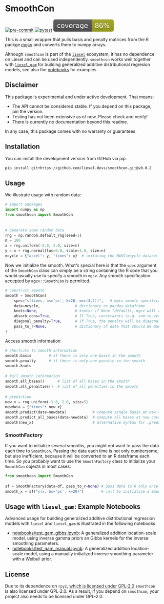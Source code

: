 # SmoothCon

[![pre-commit](https://github.com/liesel-devs/smoothcon/actions/workflows/pre-commit.yml/badge.svg)](https://github.com/liesel-devs/smoothcon/actions/workflows/pre-commit.yml)
[![pytest](https://github.com/liesel-devs/smoothcon/actions/workflows/pytest.yml/badge.svg)](https://github.com/liesel-devs/smoothcon/actions/workflows/pytest.yml)
[![pytest-cov](https://raw.githubusercontent.com/liesel-devs/smoothcon/refs/heads/main/tests/coverage.svg)](https://github.com/liesel-devs/smoothcon/actions/workflows/pytest.yml)

This is a small wrapper that pulls basis and penalty matrices from the R packge [mgcv](https://cran.r-project.org/web/packages/mgcv/index.html) and converts them to numpy arrays.

Although `smoothcon` is part of the [`liesel`](https://github.com/liesel-devs/liesel)
ecosystem, it has no dependence on Liesel and can be used independently.
`smoothcon` works well together with [`liesel_gam`](https://github.com/liesel-devs/liesel_gam)
for building generalized additive distributional regresion models, see also the
[notebooks](https://github.com/liesel-devs/smoothcon/tree/main/notebooks) for
examples.

## Disclaimer

This package is experimental and under active development. That means:

- The API cannot be considered stable. If you depend on this package, pin the version.
- Testing has not been extensive as of now. Please check and verify!
- There is currently no documentation beyond this readme.

In any case, this package comes with no warranty or guarantees.

## Installation

You can install the development version from GitHub via pip:

```bash
pip install git+https://github.com/liesel-devs/smoothcon.git@v0.0.2
```

## Usage

We illustrate usage with random data:

```python
# import packages
import numpy as np
from smoothcon import SmoothCon


# generate some random data
rng = np.random.default_rng(seed=1)
n = 100
x = rng.uniform(-2.0, 2.0, size=n)
y = x + rng.normal(loc=0.0, scale=1.0, size=n)
mcycle = {"accel": y, "times": x}  # imitating the MASS:mcycle dataset
```

Now we initialize the smooth. What's special here is that the `spec` argument of the
`SmoothCon` class can simply be a string containing the R code that you would usually
use to specify a smooth in `mgcv`. Any smooth specification accepted by `mgcv::SmoothCon`
is permitted.

```python
# construct smooth
smooth = SmoothCon(
    spec="s(times, bs='ps', k=20, m=c(3,2))",   # mgcv smooth specification
    data=mcycle,                # dictionary or pandas dataframe
    knots=None,                 # knots; if None (default), mgcv will create the knots
    absorb_cons=True,           # If True, constraints (e.g. sum-to-zero) will be absorbed into the basis matrix
    diagonal_penalty=True,      # If True, the penalty will be diagonalized
    pass_to_r=None,             # dictionary of data that should be made available to the R environment
)
```

Access smooth information:

```python
# shortcuts to smooth information
smooth.basis        # if there is only one basis in the smooth
smooth.penalty      # if there is only one penalty in the smooth
smooth.knots

# full smooth information
smooth.all_bases()      # list of all bases in the smooth
smooth.all_penalties()  # list of all penalties in the smooth

# prediction
new_x = rng.uniform(-1.0, 2.0, size=5)
newdata = {"times": new_x}
smooth.predict(data=newdata)            # compute single basis at new covariate values
smooth.predict_all_bases(data=newdata)  # compute all bases at new covariate values
smooth(new_x)                           # alternative syntax for .predict
```

### SmoothFactory

If you want to initialize several smooths, you might not want to pass the data each time
to `SmoothCon`. Passing the data each time is not only cumbersome, but also inefficient,
because it will be converted to an R dataframe each time. So you probably want to
use the `SmoothFactory` class to initialize your `SmoothCon` objects in most cases:

```python
from smoothcon import SmoothCon

sf = SmoothFactory(data=df, pass_to_r=None) # pass data to R only once
smooth_x = sf("s(x, bs='ps', k=20)")        # call to initialize a SmoothCon object
```

## Usage with `liesel_gam`: Example Notebooks

Advanced usage for building generalized additive distributional regression models with `liesel` and `liesel_gam` is illustrated in the following notebooks.

- [notebooks/test_gam_gibbs.ipynb](https://github.com/liesel-devs/liesel_gam/blob/main/notebooks/test_gam_gibbs.ipynb): A generalized addition location-scale model, using inverse gamma priors an Gibbs kernels for the inverse smoothing parameters.
- [notebooks/test_gam_manual.ipynb](https://github.com/liesel-devs/liesel_gam/blob/main/notebooks/test_gam_manual.ipynb): A generalized addition location-scale model, using a manually initialized inverse smoothing parameter with a Weibull prior.

## License

Due to its dependence on `rpy2`, [which is licensed under GPL-2.0](https://github.com/rpy2/rpy2/blob/master/LICENSE) `smoothcon` is also licensed under GPL-2.0. As a result, if you depend on `smoothcon`, your project also needs to be licensed under GPL-2.0.
